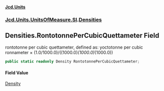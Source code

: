 #### [Jcd.Units](index.md 'index')
### [Jcd.Units.UnitsOfMeasure.SI](Jcd.Units.UnitsOfMeasure.SI.md 'Jcd.Units.UnitsOfMeasure.SI').[Densities](Densities.md 'Jcd.Units.UnitsOfMeasure.SI.Densities')

## Densities.RontotonnePerCubicQuettameter Field

rontotonne per cubic quettameter, defined as: yoctotonne per cubic ronnameter × (1.0/1000.0)/((1000.0)*(1000.0)*(1000.0))

```csharp
public static readonly Density RontotonnePerCubicQuettameter;
```

#### Field Value
[Density](Density.md 'Jcd.Units.UnitTypes.Density')